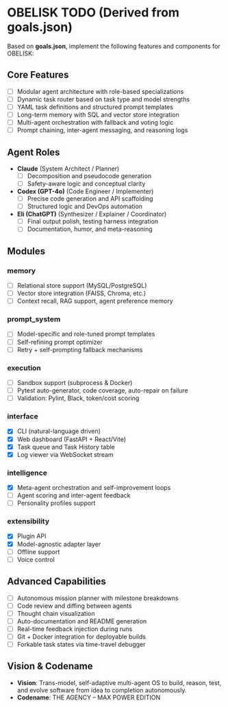 # OBELISK TODO (Derived from goals.json)
Based on **goals.json**, implement the following features and components for OBELISK:

## Core Features
- [ ] Modular agent architecture with role-based specializations
- [ ] Dynamic task router based on task type and model strengths
- [ ] YAML task definitions and structured prompt templates
- [ ] Long-term memory with SQL and vector store integration
- [ ] Multi-agent orchestration with fallback and voting logic
- [ ] Prompt chaining, inter-agent messaging, and reasoning logs

## Agent Roles
- **Claude** (System Architect / Planner)
  - [ ] Decomposition and pseudocode generation
  - [ ] Safety-aware logic and conceptual clarity
- **Codex (GPT-4o)** (Code Engineer / Implementer)
  - [ ] Precise code generation and API scaffolding
  - [ ] Structured logic and DevOps automation
- **Eli (ChatGPT)** (Synthesizer / Explainer / Coordinator)
  - [ ] Final output polish, testing harness integration
  - [ ] Documentation, humor, and meta-reasoning

## Modules

### memory
- [ ] Relational store support (MySQL/PostgreSQL)
- [ ] Vector store integration (FAISS, Chroma, etc.)
- [ ] Context recall, RAG support, agent preference memory

### prompt_system
- [ ] Model-specific and role-tuned prompt templates
- [ ] Self-refining prompt optimizer
- [ ] Retry + self-prompting fallback mechanisms

### execution
- [ ] Sandbox support (subprocess & Docker)
- [ ] Pytest auto-generator, code coverage, auto-repair on failure
- [ ] Validation: Pylint, Black, token/cost scoring

### interface
- [x] CLI (natural-language driven)
- [x] Web dashboard (FastAPI + React/Vite)
- [x] Task queue and Task History table
- [x] Log viewer via WebSocket stream

### intelligence
- [x] Meta-agent orchestration and self-improvement loops
- [ ] Agent scoring and inter-agent feedback
- [ ] Personality profiles support

### extensibility
- [x] Plugin API
- [x] Model-agnostic adapter layer
- [ ] Offline support
- [ ] Voice control

## Advanced Capabilities
- [ ] Autonomous mission planner with milestone breakdowns
- [ ] Code review and diffing between agents
- [ ] Thought chain visualization
- [ ] Auto-documentation and README generation
- [ ] Real-time feedback injection during runs
- [ ] Git + Docker integration for deployable builds
- [ ] Forkable task states via time-travel debugger

## Vision & Codename
- **Vision**: Trans-model, self-adaptive multi-agent OS to build, reason, test,
  and evolve software from idea to completion autonomously.
- **Codename**: THE AGENCY – MAX POWER EDITION
